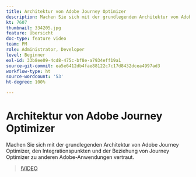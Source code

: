 ```yaml
---
title: Architektur von Adobe Journey Optimizer
description: Machen Sie sich mit der grundlegenden Architektur von Adobe Journey Optimizer, den Integrationspunkten und der Beziehung von Journey Optimizer zu anderen Adobe-Anwendungen vertraut.
kt: 7607
thumbnail: 334205.jpg
feature: Übersicht
doc-type: feature video
team: PM
role: Administrator, Developer
level: Beginner
exl-id: 33b8ee09-4cd8-475c-bf8e-a7934eff19a1
source-git-commit: ea5e6412db4fae88122c7c17d8432dcea4997ad3
workflow-type: ht
source-wordcount: '53'
ht-degree: 100%

---
```


# Architektur von Adobe Journey Optimizer

Machen Sie sich mit der grundlegenden Architektur von Adobe Journey Optimizer, den Integrationspunkten und der Beziehung von Journey Optimizer zu anderen Adobe-Anwendungen vertraut.

>[!VIDEO](https://video.tv.adobe.com/v/334205?quality=12)
